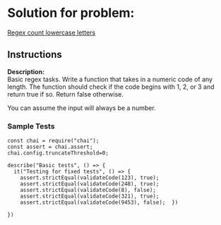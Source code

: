 # Solution for problem:

[Regex count lowercase letters](https://www.codewars.com/kata/56a25ba95df27b7743000016)

## Instructions

**Description:**  
Basic regex tasks. Write a function that takes in a numeric code of any length. The function should check if the code begins with 1, 2, or 3 and return true if so. Return false otherwise.

You can assume the input will always be a number.

### Sample Tests

```plaintext
const chai = require("chai");
const assert = chai.assert;
chai.config.truncateThreshold=0;

describe("Basic tests", () => {
  it("Testing for fixed tests", () => {
    assert.strictEqual(validateCode(123), true);
    assert.strictEqual(validateCode(248), true);
    assert.strictEqual(validateCode(8), false);
    assert.strictEqual(validateCode(321), true);
    assert.strictEqual(validateCode(9453), false);  })

})
```
